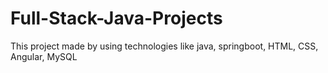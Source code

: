 # Full-Stack-Java-Projects
This project made by using technologies like java, springboot, HTML, CSS, Angular, MySQL
